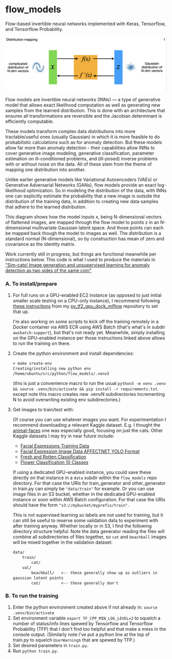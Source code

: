 # flow_models
Flow-based invertible neural networks implemented with Keras, Tensorflow, and
Tensorflow Probability.

<IMG SRC="doc/INNfig_3sec.gif" ALT="Seven applications of flow-model in different forms" WIDTH=700>

Flow models are invertible neural networks (INNs) — a type of generative model
that allows exact likelihood computation as well as generating new samples from
the learned distribution.  This is done with an architecture that ensures all
transformations are reversible and the Jacobian determinant is efficiently
computable.

These models transform complex data distributions into more tractable/useful
ones (usually Gaussian) in which it is more feasible to do probabilistic
calculations such as for anomaly detection.  But these models allow far more
than anomaly detection - their capabilities allow INNs to cover generative
image modeling, generative classification, parameter estimation on
ill-conditioned problems, and (ill-posed) inverse problems with or without
noise on the data.  All of these stem from the theme of mapping one distribution
into another.

Unlike earlier generative models like Variational Autoencoders (VAEs) or
Generative Adversarial Networks (GANs), flow models provide an exact
log-likelihood optimization.  So in modeling the distribution of the data, with
INNs one can explicitly estimate the probability that a new image is outside the
distribution of the training data, in addition to creating new data samples
that adhere to the learned distribution.


This diagram shows how the model inputs x, being N-dimensional vectors of
flattened images, are mapped through the flow model to points z in an
N-dimensional multivariate Gaussian latent space.  And those points can each be
mapped back though the model to images as well.  The distribution is a standard
normal (N-dimensional), so by construction has mean of zero and covariance as
the identity matrix.

Work currently still in progress, but things are functional meanwhile per
instructions below.  This code is what I used to produce the materials in 
["Sim-cats! Image generation and unsupervised learning for anomaly detection as
  two sides of the same coin"](http://research.ganse.org/datasci/sim-cats)


### A. To install/prepare
1. For full runs on a GPU-enabled EC2 instance (as opposed to just initial
   smaller scale testing on a CPU-only instance), I recommend following
   [these instructions](https://github.com/aganse/py_tf2_gpu_dock_mlflow/blob/main/doc/aws_ec2_install.md)
   from my [py_tf2_gpu_dock_mlflow](https://github.com/aganse/py_tf2_gpu_dock_mlflow)
   repository to set that up.

   I'm also working on some scripts to kick off the training remotely in a
   Docker container via AWS ECR using AWS Batch (that's what's in subdir
   `awsbatch-support`), but that's not ready yet.  Meanwhile, simply installing
   on the GPU-enabled instance per those instructions linked above allows to
   run the training on there.

2. Create the python environment and install dependencies:
    ```
    > make create-env
    Creating/installing new python env /home/ubuntu/src/python/flow_models/.venv3
    ```
    (this is just a convenience macro to run the usual `python3 -m venv .venv &&
    source .venv/bin/activate && pip install -r requirements.txt`.  except note
    this macro creates new .venvN subdirectories incrementing N to avoid
    overwriting existing env subdirectories.)

3. Get images to train/test with:

    Of course you can use whatever images you want.  For experimentation I
    recommend downloading a relevant Kaggle dataset.  E.g. I thought the
    [animal-faces](https://www.kaggle.com/datasets/andrewmvd/animal-faces) one
    was especially good, focusing on just the cats.  Other Kaggle datasets I
    may try in near future include:

    * [Facial Expressions Training Data](https://www.kaggle.com/datasets/noamsegal/affectnet-training-data?select=disgust)
    * [Facial Expression Image Data AFFECTNET YOLO Format](https://www.kaggle.com/datasets/fatihkgg/affectnet-yolo-format)
    * [Fresh and Rotten Classification](https://www.kaggle.com/datasets/swoyam2609/fresh-and-stale-classification)
    * [Flower Classification 10 Classes](https://www.kaggle.com/datasets/utkarshsaxenadn/flower-classification-5-classes-roselilyetc)

    If using a dedicated GPU-enabled instance, you could save these directly on
    that instance in a `data` subdir within the `flow_models` repo directory.
    For that case the URIs for train_generator and other_generator in train.py
    can simply be `"data/train"` for example.  Or you can use image files in an
    S3 bucket, whether in the dedicated GPU-enabled instance or soon within
    AWS Batch configuration.  For that case the URIs should have the form
    `"s3://mybucket/myprefix/train"`.

    This is not supervised learning so labels are not used for training, but
    it can still be useful to reserve some validation data to experiment with
    after training anyway.  Whether locally or in S3, I find the following
    directory structure helpful.  Note the data generator reading the files
    will combine all subdirectories of files together, so `cat` and `beachball`
    images will be mixed together in the validation dataset:

    ```
    data/
        train/
            cat/
        val/
            beachball/   <-- these generally show up as outliers in gaussian latent points
            cat/         <-- these generally don't
    ```

### B. To run the training
1. Enter the python environment created above if not already in:  `source .venv/bin/activate`
2. Set environment variable `export TF_CPP_MIN_LOG_LEVEL=2` to squelch a number of status/info lines spewed by Tensorflow and Tensorflow
    Probability (TFP) that I don't find too helpful and that make a mess in the console output.  (Similarly note I've put a python line
    at the top of train.py to squelch `UserWarning`s that are spewed by TFP.)
3. Set desired parameters in `train.py`.
4. Run `python train.py`.
